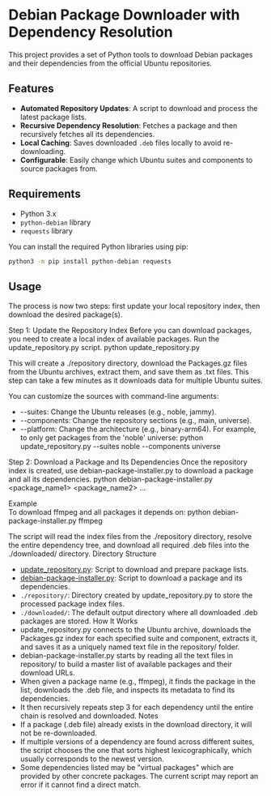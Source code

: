 # Debian Package Downloader with Dependency Resolution

This project provides a set of Python tools to download Debian packages and their dependencies from the official Ubuntu repositories.

## Features

-   **Automated Repository Updates**: A script to download and process the latest package lists.
-   **Recursive Dependency Resolution**: Fetches a package and then recursively fetches all its dependencies.
-   **Local Caching**: Saves downloaded `.deb` files locally to avoid re-downloading.
-   **Configurable**: Easily change which Ubuntu suites and components to source packages from.

## Requirements

-   Python 3.x
-   `python-debian` library
-   `requests` library

You can install the required Python libraries using pip:

```bash
python3 -m pip install python-debian requests
```

## Usage

The process is now two steps: first update your local repository index, then download the desired package(s).

Step 1: Update the Repository Index
Before you can download packages, you need to create a local index of available packages. Run the update_repository.py script.
python update_repository.py

This will create a ./repository directory, download the Packages.gz files from the Ubuntu archives, extract them, and save them as .txt files. This step can take a few minutes as it downloads data for multiple Ubuntu suites.

You can customize the sources with command-line arguments:
 * --suites: Change the Ubuntu releases (e.g., noble, jammy).
 * --components: Change the repository sections (e.g., main, universe).
 * --platform: Change the architecture (e.g., binary-arm64).
For example, to only get packages from the 'noble' universe:
python update_repository.py --suites noble --components universe

Step 2: Download a Package and Its Dependencies
Once the repository index is created, use debian-package-installer.py to download a package and all its dependencies.
python debian-package-installer.py <package_name1> <package_name2> ...

Example\
To download ffmpeg and all packages it depends on:
python debian-package-installer.py ffmpeg

The script will read the index files from the ./repository directory, resolve the entire dependency tree, and download all required .deb files into the ./downloaded/ directory.
Directory Structure
 * [update_repository.py](./update_repository.py): Script to download and prepare package lists.
 * [debian-package-installer.py](debian-package-installer.py): Script to download a package and its dependencies.
 * `./repository/`: Directory created by update_repository.py to store the processed package index files.
 * `./downloaded/`: The default output directory where all downloaded .deb packages are stored.
How It Works
 * update_repository.py connects to the Ubuntu archive, downloads the Packages.gz index for each specified suite and component, extracts it, and saves it as a uniquely named text file in the repository/ folder.
 * debian-package-installer.py starts by reading all the text files in repository/ to build a master list of available packages and their download URLs.
 * When given a package name (e.g., ffmpeg), it finds the package in the list, downloads the .deb file, and inspects its metadata to find its dependencies.
 * It then recursively repeats step 3 for each dependency until the entire chain is resolved and downloaded.
Notes
 * If a package (.deb file) already exists in the download directory, it will not be re-downloaded.
 * If multiple versions of a dependency are found across different suites, the script chooses the one that sorts highest lexicographically, which usually corresponds to the newest version.
 * Some dependencies listed may be "virtual packages" which are provided by other concrete packages. The current script may report an error if it cannot find a direct match.
